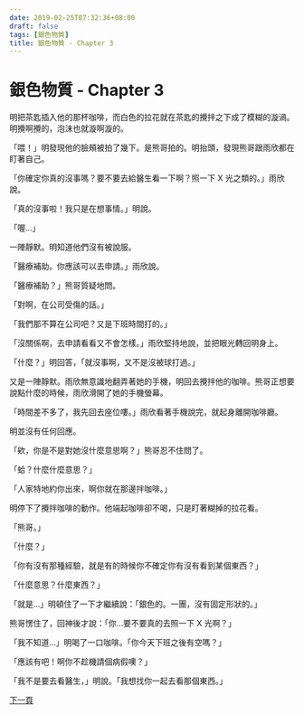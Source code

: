 ```yaml
---
date: 2019-02-25T07:32:36+08:00
draft: false
tags: [銀色物質]
title: 銀色物質 - Chapter 3
---
```


# 銀色物質 - Chapter 3

明把茶匙插入他的那杯咖啡，而白色的拉花就在茶匙的攪拌之下成了模糊的漩渦。明攪啊攪的，泡沫也就漩啊漩的。

「喂！」明發現他的臉頰被拍了幾下。是熊哥拍的。明抬頭，發現熊哥跟雨欣都在盯著自己。

「你確定你真的沒事嗎？要不要去給醫生看一下啊？照一下 X 光之類的。」雨欣說。

「真的沒事啦！我只是在想事情。」明說。

「喔...」

一陣靜默。明知道他們沒有被說服。

「醫療補助。你應該可以去申請。」雨欣說。

「醫療補助？」熊哥質疑地問。

「對啊，在公司受傷的話。」

「我們那不算在公司吧？又是下班時間打的。」

「沒關係啊，去申請看看又不會怎樣。」雨欣堅持地說，並把眼光轉回明身上。

「什麼？」明回答，「就沒事啊，又不是沒被球打過。」

又是一陣靜默。雨欣無意識地翻弄著她的手機，明回去攪拌他的咖啡。熊哥正想要說點什麼的時候，雨欣滑開了她的手機螢幕。

「時間差不多了，我先回去座位嘍。」雨欣看著手機說完，就起身離開咖啡廳。

明並沒有任何回應。

「欸，你是不是對她沒什麼意思啊？」熊哥忍不住問了。

「蛤？什麼什麼意思？」

「人家特地約你出來，啊你就在那邊拌咖啡。」

明停下了攪拌咖啡的動作。他端起咖啡卻不喝，只是盯著糊掉的拉花看。

「熊哥。」

「什麼？」

「你有沒有那種經驗，就是有的時候你不確定你有沒有看到某個東西？」

「什麼意思？什麼東西？」

「就是...」明頓住了一下才繼續說：「銀色的。一團，沒有固定形狀的。」

熊哥愣住了，回神後才說：「你...要不要真的去照一下 X 光啊？」

「我不知道...」明喝了一口咖啡。「你今天下班之後有空嗎？」

「應該有吧！啊你不趁機請個病假噢？」

「我不是要去看醫生，」明說。「我想找你一起去看那個東西。」

[下一頁][1]

[1]:	/short-stories/silver-matter_page-4.md